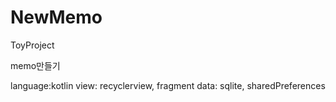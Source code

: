 # NewMemo

ToyProject

memo만들기

language:kotlin 
view: recyclerview, fragment
data: sqlite, sharedPreferences

